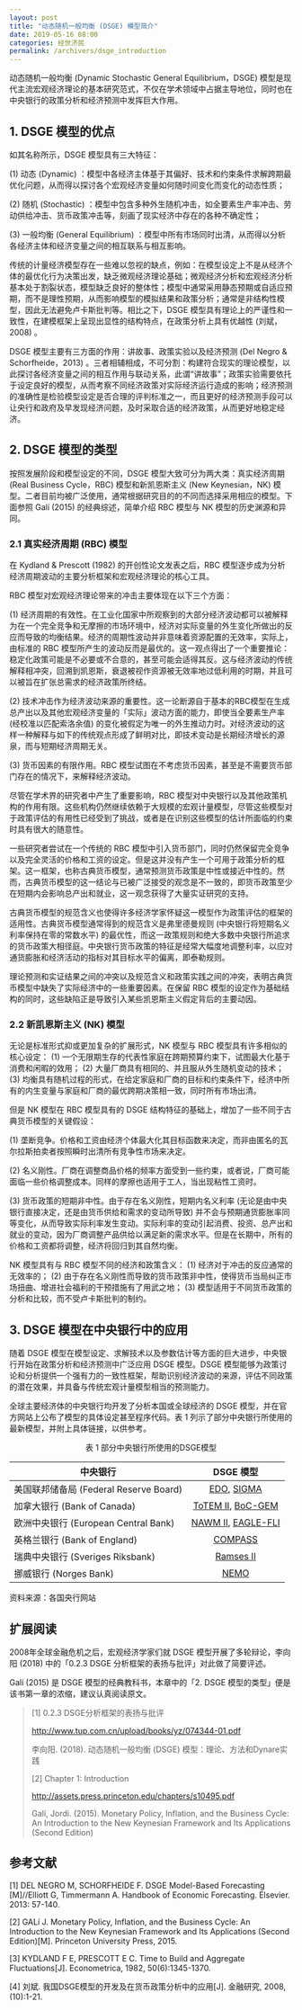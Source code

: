 ```yaml
---
layout: post
title: "动态随机一般均衡 (DSGE) 模型简介"
date: 2019-05-16 08:00
categories: 经世济民
permalink: /archivers/dsge_introduction
---
```


动态随机一般均衡 (Dynamic Stochastic General Equilibrium，DSGE) 模型是现代主流宏观经济理论的基本研究范式，不仅在学术领域中占据主导地位，同时也在中央银行的政策分析和经济预测中发挥巨大作用。

## 1. DSGE 模型的优点

如其名称所示，DSGE 模型具有三大特征：

(1) 动态 (Dynamic) ：模型中各经济主体基于其偏好、技术和约束条件求解跨期最优化问题，从而得以探讨各个宏观经济变量如何随时间变化而变化的动态性质；

(2) 随机 (Stochastic) ：模型中包含多种外生随机冲击，如全要素生产率冲击、劳动供给冲击、货币政策冲击等，刻画了现实经济中存在的各种不确定性；

(3) 一般均衡 (General Equilibrium) ：模型中所有市场同时出清，从而得以分析各经济主体和经济变量之间的相互联系与相互影响。

传统的计量经济模型存在一些难以忽视的缺点，例如：在模型设定上不是从经济个体的最优化行为决策出发，缺乏微观经济理论基础；微观经济分析和宏观经济分析基本处于割裂状态，模型缺乏良好的整体性；模型中通常采用静态预期或自适应预期，而不是理性预期，从而影响模型的模拟结果和政策分析；通常是非结构性模型，因此无法避免卢卡斯批判等。相比之下，DSGE 模型具有理论上的严谨性和一致性，在建模框架上呈现出显性的结构特点，在政策分析上具有优越性 (刘斌，2008) 。

DSGE 模型主要有三方面的作用：讲故事、政策实验以及经济预测 (Del Negro & Schorfheide，2013) 。三者相辅相成，不可分割：构建符合现实的理论模型，以此探讨各经济变量之间的相互作用与联动关系，此谓“讲故事”；政策实验需要依托于设定良好的模型，从而考察不同经济政策对实际经济运行造成的影响；经济预测的准确性是检验模型设定是否合理的评判标准之一，而且更好的经济预测手段可以让央行和政府及早发现经济问题，及时采取合适的经济政策，从而更好地稳定经济。

## 2. DSGE 模型的类型

按照发展阶段和模型设定的不同，DSGE 模型大致可分为两大类：真实经济周期 (Real Business Cycle，RBC) 模型和新凯恩斯主义 (New Keynesian，NK) 模型。二者目前均被广泛使用，通常根据研究目的的不同而选择采用相应的模型。下面参照 Galí (2015) 的经典综述，简单介绍 RBC 模型与 NK 模型的历史渊源和异同。

### 2.1 真实经济周期 (RBC) 模型

在 Kydland & Prescott (1982) 的开创性论文发表之后，RBC 模型逐步成为分析经济周期波动的主要分析框架和宏观经济理论的核心工具。

RBC 模型对宏观经济理论带来的冲击主要体现在以下三个方面：

(1) 经济周期的有效性。在工业化国家中所观察到的大部分经济波动都可以被解释为在一个完全竞争和无摩擦的市场环境中，经济对实际变量的外生变化所做出的反应而导致的均衡结果。经济的周期性波动并非意味着资源配置的无效率，实际上，由标准的 RBC 模型所产生的波动反而是最优的。这一观点得出了一个重要推论：稳定化政策可能是不必要或不合意的，甚至可能会适得其反。这与经济波动的传统解释相冲突，回溯到凯恩斯，衰退被视作资源被无效率地过低利用的时期，并且可以被旨在扩张总需求的经济政策所终结。

(2) 技术冲击作为经济波动来源的重要性。这一论断源自于基本的RBC模型在生成总产出以及其他宏观经济变量的「实际」波动方面的能力，即使当全要素生产率 (经校准以匹配索洛余值) 的变化被假定为唯一的外生推动力时。对经济波动的这样一种解释与如下的传统观点形成了鲜明对比，即技术变动是长期经济增长的源泉，而与短期经济周期无关。

(3) 货币因素的有限作用。RBC 模型试图在不考虑货币因素，甚至是不需要货币部门存在的情况下，来解释经济波动。

尽管在学术界的研究者中产生了重要影响，RBC 模型对中央银行以及其他政策机构的作用有限。这些机构仍然继续依赖于大规模的宏观计量模型，尽管这些模型对于政策评估的有用性已经受到了挑战，或者是在识别这些模型的估计所面临的约束时具有很大的随意性。

一些研究者尝试在一个传统的 RBC 模型中引入货币部门，同时仍然保留完全竞争以及完全灵活的价格和工资的设定。但是这并没有产生一个可用于政策分析的框架。这一框架，也称古典货币模型，通常预测货币政策是中性或接近中性的。然而，古典货币模型的这一结论与已被广泛接受的观念是不一致的，即货币政策至少在短期内会影响总产出和就业，这一观念获得了大量实证研究的支持。

古典货币模型的规范含义也使得许多经济学家怀疑这一模型作为政策评估的框架的适用性。古典货币模型通常得到的规范含义是弗里德曼规则 (中央银行将短期名义利率保持在零的常数水平) 的最优性，而这一政策规则和绝大多数中央银行所追求的货币政策大相径庭。中央银行货币政策的特征是经常大幅度地调整利率，以应对通货膨胀和经济活动的指标对其目标水平的偏离，即泰勒规则。

理论预测和实证结果之间的冲突以及规范含义和政策实践之间的冲突，表明古典货币模型中缺失了实际经济中的一些重要因素。在保留 RBC 模型的设定作为基础结构的同时，这些缺陷正是导致引入某些凯恩斯主义假定背后的主要动因。

### 2.2 新凯恩斯主义 (NK) 模型

无论是标准形式抑或更加复杂的扩展形式，NK 模型与 RBC 模型具有许多相似的核心设定： (1) 一个无限期生存的代表性家庭在跨期预算约束下，试图最大化基于消费和闲暇的效用； (2) 大量厂商具有相同的、并且服从外生随机变动的技术； (3) 均衡具有随机过程的形式，在给定家庭和厂商的目标和约束条件下，经济中所有的内生变量与家庭和厂商的最优跨期决策相一致，同时所有市场出清。

但是 NK 模型在 RBC 模型具有的 DSGE 结构特征的基础上，增加了一些不同于古典货币模型的关键假设：

(1) 垄断竞争。价格和工资由经济个体最大化其目标函数来决定，而非由匿名的瓦尔拉斯拍卖者按照瞬时出清所有竞争性市场来决定。

(2) 名义刚性。厂商在调整商品价格的频率方面受到一些约束，或者说，厂商可能面临一些价格调整成本。同样的摩擦也适用于工人，当出现粘性工资时。

(3) 货币政策的短期非中性。由于存在名义刚性，短期内名义利率 (无论是由中央银行直接决定，还是由货币供给和需求的变动所导致) 并不会与预期通货膨胀率同等变化，从而导致实际利率发生变动。实际利率的变动引起消费、投资、总产出和就业的变动，因为厂商调整产品供给以满足新的需求水平。但是在长期中，所有的价格和工资都将调整，经济将回归到其自然均衡。

NK 模型具有与 RBC 模型不同的经济和政策含义： (1) 经济对于冲击的反应通常的无效率的； (2) 由于存在名义刚性而导致的货币政策非中性，使得货币当局纠正市场扭曲、增进社会福利的干预措施有了用武之地； (3) 模型适用于不同货币政策的分析和比较，而不受卢卡斯批判的制约。

## 3. DSGE 模型在中央银行中的应用

随着 DSGE 模型在模型设定、求解技术以及参数估计等方面的巨大进步，中央银行开始在政策分析和经济预测中广泛应用 DSGE 模型。DSGE 模型能够为政策讨论和分析提供一个强有力的一致性框架，帮助识别经济波动的来源，评估不同政策的潜在效果，并具备与传统宏观计量模型相当的预测能力。

全球主要经济体的中央银行均开发了分析本国或全球经济的 DSGE 模型，并在官方网站上公布了模型的具体设定甚至程序代码。表 1 列示了部分中央银行所使用的最新模型，并附上具体链接，以供参考。

<center>表 1 部分中央银行所使用的DSGE模型</center>

| <center>中央银行</center>	               | DSGE 模型          |
|:----------------------------------------|:------------------:|
| 美国联邦储备局 (Federal Reserve Board)	| [EDO][EDO], [SIGMA][SIGMA]         |
| 加拿大银行 (Bank of Canada)	            | [ToTEM II][ToTEM II], [BoC-GEM][BoC-GEM]  |
| 欧洲中央银行 (European Central Bank)	    | [NAWM II][NAWM II], [EAGLE-FLI][NAWM II] |
| 英格兰银行 (Bank of England)	            | [COMPASS][COMPASS]            |
| 瑞典中央银行 (Sveriges Riksbank)	        | [Ramses II][Ramses II]          |
| 挪威银行 (Norges Bank)	                | [NEMO][NEMO]               |

资料来源：各国央行网站

## 扩展阅读

2008年全球金融危机之后，宏观经济学家们就 DSGE 模型开展了多轮辩论，李向阳 (2018) 中的「0.2.3 DSGE 分析框架的表扬与批评」对此做了简要评述。

Galí (2015) 是 DSGE 模型的经典教科书，本章中的「2. DSGE 模型的类型」便是该书第一章的浓缩，建议认真阅读原文。

> [1] 0.2.3 DSGE分析框架的表扬与批评
> 
> http://www.tup.com.cn/upload/books/yz/074344-01.pdf
> 
> 李向阳. (2018). 动态随机一般均衡 (DSGE) 模型：理论、方法和Dynare实践
>
> [2] Chapter 1: Introduction
> 
> http://assets.press.princeton.edu/chapters/s10495.pdf
> 
> Galí, Jordi. (2015). Monetary Policy, Inflation, and the Business Cycle: An Introduction to the New Keynesian Framework and Its Applications (Second Edition)

## 参考文献

[1]	DEL NEGRO M, SCHORFHEIDE F. DSGE Model-Based Forecasting [M]//Elliott G, Timmermann A. Handbook of Economic Forecasting. Elsevier. 2013: 57-140.

[2]	GALí J. Monetary Policy, Inflation, and the Business Cycle: An Introduction to the New Keynesian Framework and Its Applications (Second Edition)[M]. Princeton University Press, 2015.

[3]	KYDLAND F E, PRESCOTT E C. Time to Build and Aggregate Fluctuations[J]. Econometrica, 1982, 50(6):1345-1370.

[4]	刘斌. 我国DSGE模型的开发及在货币政策分析中的应用[J]. 金融研究, 2008, (10):1-21.

[EDO]:       https://www.federalreserve.gov/econres/edo-models-about.htm
[SIGMA]:     https://www.federalreserve.gov/pubs/ifdp/2005/835/revision/IFDP835r.pdf
[ToTEM II]:  https://www.bankofcanada.ca/2013/10/technical-report-100
[BoC-GEM]:   https://www.bankofcanada.ca/2007/09/technical-report-no98
[NAWM II]:   https://www.ecb.europa.eu/pub/pdf/scpwps/ecb.wp2200.en.pdf
[EAGLE-FLI]: https://www.ecb.europa.eu/pub/pdf/scpwps/ecbwp1923.en.pdf
[COMPASS]:   https://www.bankofengland.co.uk/working-paper/2013/the-boes-forecasting-platform-compass-maps-ease-and-the-suite-of-models
[Ramses II]: https://www.riksbank.se/en-gb/press-and-published/publications/working-paper-series/occasional-paper-series/occasional-paper-series-no.-12-ramses-ii--model-description
[NEMO]:      https://www.norges-bank.no/en/topics/Monetary-policy/Models-for-monetary-policy-analysis-and-forecasting/NEMO
